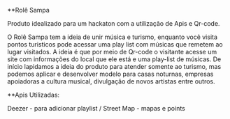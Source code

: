 **Rolê Sampa

  Produto idealizado para um hackaton com a utilização de Apis e Qr-code. 
  
  O Rolê Sampa tem a ideia de unir música e turismo,
enquanto você visita pontos turisticos pode acessar uma play list com músicas que remetem ao lugar visitados. A ideia 
é que por meio de Qr-code o visitante acesse um site com informações do local que ele está e uma play-list de músicas. 
  De início lapidamos a ideia do produto para atender somente ao turismo, mas podemos aplicar e desenvolver modelo 
para casas noturnas, empresas apoiadoras a cultura musical, divulgação de novos artistas entre outros.

**Apis Utilizadas:

Deezer - para adicionar playlist / 
Street Map - mapas e points 


